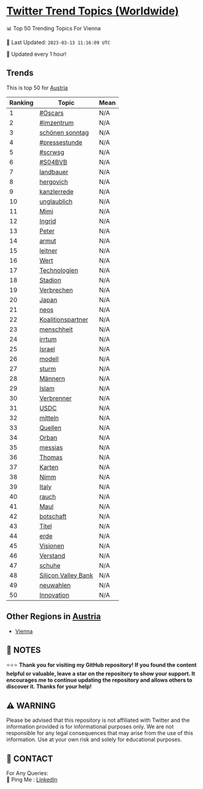 [Twitter Trend Topics (Worldwide)](https://github.com/ErcinDedeoglu/Twitter-Trend-Topics)
==========


📊 Top 50 Trending Topics For Vienna

📆 Last Updated: `2023-03-13 11:16:09 UTC`

🔧 Updated every 1 hour!


## Trends

This is top 50 for [Austria](</Austria>)

| Ranking | Topic | Mean |
| ------- | ------------ | ------------ |
| 1 | [#Oscars](http://twitter.com/search?q=%23Oscars) | N/A |
| 2 | [#imzentrum](http://twitter.com/search?q=%23imzentrum) | N/A |
| 3 | [schönen sonntag](http://twitter.com/search?q=sch%c3%b6nen+sonntag) | N/A |
| 4 | [#pressestunde](http://twitter.com/search?q=%23pressestunde) | N/A |
| 5 | [#scrwsg](http://twitter.com/search?q=%23scrwsg) | N/A |
| 6 | [#S04BVB](http://twitter.com/search?q=%23S04BVB) | N/A |
| 7 | [landbauer](http://twitter.com/search?q=landbauer) | N/A |
| 8 | [hergovich](http://twitter.com/search?q=hergovich) | N/A |
| 9 | [kanzlerrede](http://twitter.com/search?q=kanzlerrede) | N/A |
| 10 | [unglaublich](http://twitter.com/search?q=unglaublich) | N/A |
| 11 | [Mimi](http://twitter.com/search?q=Mimi) | N/A |
| 12 | [Ingrid](http://twitter.com/search?q=Ingrid) | N/A |
| 13 | [Peter](http://twitter.com/search?q=Peter) | N/A |
| 14 | [armut](http://twitter.com/search?q=armut) | N/A |
| 15 | [leitner](http://twitter.com/search?q=leitner) | N/A |
| 16 | [Wert](http://twitter.com/search?q=Wert) | N/A |
| 17 | [Technologien](http://twitter.com/search?q=Technologien) | N/A |
| 18 | [Stadion](http://twitter.com/search?q=Stadion) | N/A |
| 19 | [Verbrechen](http://twitter.com/search?q=Verbrechen) | N/A |
| 20 | [Japan](http://twitter.com/search?q=Japan) | N/A |
| 21 | [neos](http://twitter.com/search?q=neos) | N/A |
| 22 | [Koalitionspartner](http://twitter.com/search?q=Koalitionspartner) | N/A |
| 23 | [menschheit](http://twitter.com/search?q=menschheit) | N/A |
| 24 | [irrtum](http://twitter.com/search?q=irrtum) | N/A |
| 25 | [Israel](http://twitter.com/search?q=Israel) | N/A |
| 26 | [modell](http://twitter.com/search?q=modell) | N/A |
| 27 | [sturm](http://twitter.com/search?q=sturm) | N/A |
| 28 | [Männern](http://twitter.com/search?q=M%c3%a4nnern) | N/A |
| 29 | [Islam](http://twitter.com/search?q=Islam) | N/A |
| 30 | [Verbrenner](http://twitter.com/search?q=Verbrenner) | N/A |
| 31 | [USDC](http://twitter.com/search?q=USDC) | N/A |
| 32 | [mitteln](http://twitter.com/search?q=mitteln) | N/A |
| 33 | [Quellen](http://twitter.com/search?q=Quellen) | N/A |
| 34 | [Orban](http://twitter.com/search?q=Orban) | N/A |
| 35 | [messias](http://twitter.com/search?q=messias) | N/A |
| 36 | [Thomas](http://twitter.com/search?q=Thomas) | N/A |
| 37 | [Karten](http://twitter.com/search?q=Karten) | N/A |
| 38 | [Nimm](http://twitter.com/search?q=Nimm) | N/A |
| 39 | [Italy](http://twitter.com/search?q=Italy) | N/A |
| 40 | [rauch](http://twitter.com/search?q=rauch) | N/A |
| 41 | [Maul](http://twitter.com/search?q=Maul) | N/A |
| 42 | [botschaft](http://twitter.com/search?q=botschaft) | N/A |
| 43 | [Titel](http://twitter.com/search?q=Titel) | N/A |
| 44 | [erde](http://twitter.com/search?q=erde) | N/A |
| 45 | [Visionen](http://twitter.com/search?q=Visionen) | N/A |
| 46 | [Verstand](http://twitter.com/search?q=Verstand) | N/A |
| 47 | [schuhe](http://twitter.com/search?q=schuhe) | N/A |
| 48 | [Silicon Valley Bank](http://twitter.com/search?q=Silicon+Valley+Bank) | N/A |
| 49 | [neuwahlen](http://twitter.com/search?q=neuwahlen) | N/A |
| 50 | [Innovation](http://twitter.com/search?q=Innovation) | N/A |



## Other Regions in [Austria](</Austria>)

* [Vienna](</Austria/Vienna.md>)



## 📝 NOTES

⭐⭐⭐ **Thank you for visiting my GitHub repository! If you found the content helpful or valuable, leave a star on the repository to show your support. It encourages me to continue updating the repository and allows others to discover it. Thanks for your help!**


## ⚠️ WARNING

Please be advised that this repository is not affiliated with Twitter and the information provided is for informational purposes only. We are not responsible for any legal consequences that may arise from the use of this information. Use at your own risk and solely for educational purposes.


## 📨 CONTACT

 For Any Queries:  
            🏓 Ping Me : [LinkedIn](https://www.linkedin.com/in/ercindedeoglu/)
